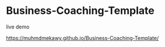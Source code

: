 # Business-Coaching-Template

live demo 


https://muhmdmekawy.github.io/Business-Coaching-Template/

